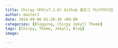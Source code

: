 ```yaml
---
title: Chirpy 테마(v7.1.0) Github 블로그 커스터마이징
author: masterJ
date: 2024-09-06 01:20:30 +09:00
categories: [Blogging, Chirpy Jekyll Theme]
tags: [Chirpy, Theme, Jekyll, Blog] 
image: 

---
```


## 
